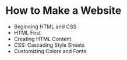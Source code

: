 # How to Make a Website
- Beginning HTML and CSS
- HTML First
- Creating HTML Content
- CSS: Cascading Style Sheets
- Customizing Colors and Fonts

